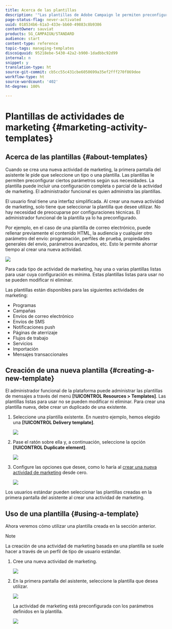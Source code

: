 ```yaml
---
title: Acerca de las plantillas
description: '"Las plantillas de Adobe Campaign le permiten preconfigurar parámetros según sus necesidades: las plantillas pueden contener una configuración completa o parcial de la actividad de marketing para simplificar el uso de Adobe Campaign para los usuarios finales no técnicos."'
page-status-flag: never-activated
uuid: 018534b6-61a3-433e-bb60-49883c8b9386
contentOwner: sauviat
products: SG_CAMPAIGN/STANDARD
audience: start
content-type: reference
topic-tags: managing-templates
discoiquuid: 95218ebe-5430-42a2-b900-1dadbbc92d99
internal: n
snippet: y
translation-type: ht
source-git-commit: cb5cc55c431cbe6050699a35ef2fff270f869dee
workflow-type: ht
source-wordcount: '402'
ht-degree: 100%

---
```



# Plantillas de actividades de marketing {#marketing-activity-templates}

## Acerca de las plantillas {#about-templates}

Cuando se crea una nueva actividad de marketing, la primera pantalla del asistente le pide que seleccione un tipo o una plantilla. Las plantillas le permiten preconfigurar ciertos parámetros según sus necesidades. La plantilla puede incluir una configuración completa o parcial de la actividad de marketing. El administrador funcional es quien administra las plantillas.

El usuario final tiene una interfaz simplificada. Al crear una nueva actividad de marketing, solo tiene que seleccionar la plantilla que desee utilizar. No hay necesidad de preocuparse por configuraciones técnicas. El administrador funcional de la plantilla ya lo ha preconfigurado.

Por ejemplo, en el caso de una plantilla de correo electrónico, puede rellenar previamente el contenido HTML, la audiencia y cualquier otro parámetro del envío: programación, perfiles de prueba, propiedades generales del envío, parámetros avanzados, etc. Esto le permite ahorrar tiempo al crear una nueva actividad.

![](assets/template_1.png)

Para cada tipo de actividad de marketing, hay una o varias plantillas listas para usar cuya configuración es mínima. Estas plantillas listas para usar no se pueden modificar ni eliminar.

Las plantillas están disponibles para las siguientes actividades de marketing:

* Programas
* Campañas
* Envíos de correo electrónico
* Envíos de SMS
* Notificaciones push
* Páginas de aterrizaje
* Flujos de trabajo
* Servicios
* Importación
* Mensajes transaccionales

## Creación de una nueva plantilla {#creating-a-new-template}

El administrador funcional de la plataforma puede administrar las plantillas de mensajes a través del menú **[!UICONTROL Resources > Templates]**. Las plantillas listas para usar no se pueden modificar ni eliminar. Para crear una plantilla nueva, debe crear un duplicado de una existente.

1. Seleccione una plantilla existente. En nuestro ejemplo, hemos elegido una **[!UICONTROL Delivery template]**.

   ![](assets/template_2.png)

1. Pase el ratón sobre ella y, a continuación, seleccione la opción **[!UICONTROL Duplicate element]**.

   ![](assets/template_3.png)

1. Configure las opciones que desee, como lo haría al [crear una nueva actividad de marketing](../../start/using/marketing-activities.md#creating-a-marketing-activity) desde cero.

   ![](assets/template_4.png)

Los usuarios estándar pueden seleccionar las plantillas creadas en la primera pantalla del asistente al crear una actividad de marketing.

## Uso de una plantilla {#using-a-template}

Ahora veremos cómo utilizar una plantilla creada en la sección anterior.

>[!NOTE]
>
>La creación de una actividad de marketing basada en una plantilla se suele hacer a través de un perfil de tipo de usuario estándar.

1. Cree una nueva actividad de marketing.

   ![](assets/template_5.png)

1. En la primera pantalla del asistente, seleccione la plantilla que desea utilizar.

   ![](assets/template_6.png)

   La actividad de marketing está preconfigurada con los parámetros definidos en la plantilla.

   ![](assets/template_7.png)
